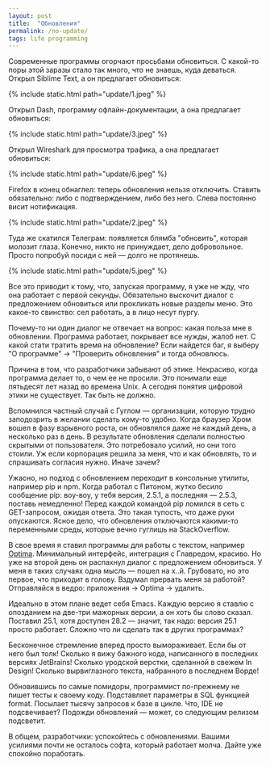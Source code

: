 ```yaml
---
layout: post
title:  "Обновления"
permalink: /no-update/
tags: life programming
---
```


Современные программы огорчают просьбами обновиться. С какой-то поры этой заразы стало так много, что не знаешь, куда деваться. Открыл Siblime Text, а он предлагает обновиться:

{% include static.html path="update/1.jpeg" %}

Открыл Dash, программу офлайн-документации, а она предлагает обновиться:

{% include static.html path="update/3.jpeg" %}

Открыл Wireshark для просмотра трафика, а она предлагает обновиться:

{% include static.html path="update/6.jpeg" %}

Firefox в конец обнаглел: теперь обновления нельзя отключить. Ставить обязательно: либо с подтверждением, либо без него. Слева постоянно висит нотификация.

{% include static.html path="update/2.jpeg" %}

Туда же скатился Телеграм: появляется блямба "обновить", которая молозит глаза. Конечно, никто не принуждает, дело добровольное. Просто попробуй посиди с ней — долго не протянешь.

{% include static.html path="update/5.jpeg" %}

Все это приводит к тому, что, запуская программу, я уже не жду, что она работает с первой секунды. Обязательно выскочит диалог с предложением обновиться или прокликать новые разделы меню. Это какое-то свинство: сел работать, а в лицо несут пургу.

Почему-то ни один диалог не отвечает на вопрос: какая польза мне в обновлении. Программа работает, покрывает все нужды, жалоб нет. С какой стати тратить время на обновление? Если найдется баг, я выберу "О программе" -> "Проверить обновления" и тогда обновлюсь.

Причина в том, что разработчики забывают об этике. Некрасиво, когда программа делает то, о чем ее не просили. Это понимали еще пятьдесят лет назад во времена Unix. А сегодня понятия цифровой этики не существует. Так быть не должно.

Вспомнился частный случай с Гуглом — организации, которую трудно заподозрить в желании сделать кому-то удобно. Когда браузер Хром вошел в фазу взрывного роста, он обновлялся даже не каждый день, а несколько раз в день. В результате обновления сделали полностью скрытыми от пользователя. Это потребовало усилий, но они того стоили. Уж если корпорация решила за меня, что и как обновлять, то и спрашивать согласия нужно. Иначе зачем?

Ужасно, но подход с обновлением переходит в консольные утилиты, например pip и npm. Когда работал с Питоном, жутко бесило сообщение pip: воу-воу, у тебя версия, 2.5.1, а последняя — 2.5.3, поставь немедленно! Перед каждой командой pip ломился в сеть с GET-запросом, ожидая ответа. Это такая тупость, что даже руки опускаются. Ясное дело, что обновления отключаются какими-то переменными среды, которые вечно гуглишь на StackOverflow.

[optima]: https://getoptima.ru/

В свое время я ставил программы для работы с текстом, например [Optima][optima]. Минимальный интерфейс, интеграция с Главредом, красиво. Но уже на второй день он распахнул диалог с предложением обновиться. У меня в таких случаях одна мысль — пошел на х..й. Грубовато, но это первое, что приходит в голову. Вздумал прервать меня за работой? Отправляйся в ведро: приложения &rarr; Optima &rarr; удалить.

Идеально в этом плане ведет себя Emacs. Каждую версию я ставлю с опозданием на две-три мажорных версии, а он хоть бы слово сказал. Поставил 25.1, хотя доступен 28.2 — значит, так надо: версия 25.1 просто работает. Сложно что ли сделать так в других программах?

Бесконечное стремление вперед просто вымораживает. Если бы от него был толк! Сколько я вижу бажного кода, написанного в последних версиях JetBrains! Сколько уродской верстки, сделанной в свежем In Design! Сколько вырвиглазного текста, набранного в последнем Ворде!

Обновившись по самые помидоры, программист по-прежнему не пишет тесты к своему коду. Подставляет параметры в SQL функцией format. Посылает тысячу запросов к базе в цикле. Что, IDE не подсвечивает? Подожди обновлений — может, со следующим релизом подсветит.

В общем, разработчики: успокойтесь с обновлениями. Вашими усилиями почти не осталось софта, который работает молча. Дайте уже спокойно поработать.
